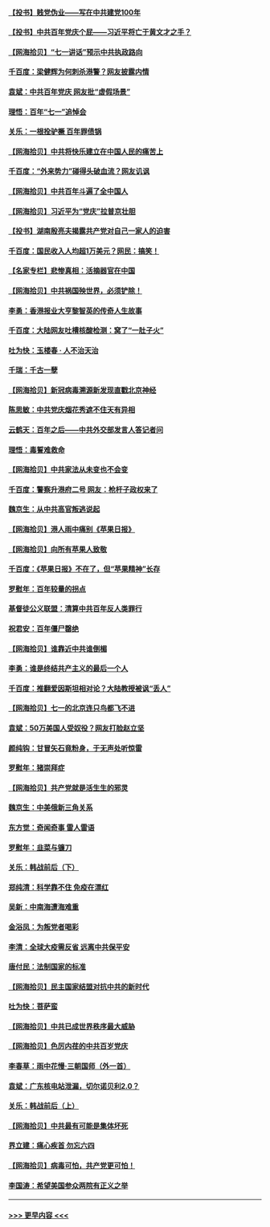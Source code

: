 #### [【投书】贱党伪业——写在中共建党100年](../pages/nsc993/n13067843.md?t=07051401) 
#### [【投书】中共百年党庆个屁——习近平将亡于黄文才之手？](../pages/nsc993/n13067425.md?t=07051401) 
#### [【网海拾贝】“七一讲话”预示中共执政路向](../pages/nsc993/n13066434.md?t=07051401) 
#### [千百度：梁健辉为何刺杀港警？网友披露内情](../pages/nsc993/n13066979.md?t=07051401) 
#### [袁斌：中共百年党庆 网友批“虚假场景”](../pages/nsc993/n13066385.md?t=07051401) 
#### [理悟：百年“七一”追悼会](../pages/nsc993/n13066106.md?t=07051401) 
#### [关乐：一根拴驴橛 百年罪债锅](../pages/nsc993/n13066089.md?t=07051401) 
#### [【网海拾贝】中共将快乐建立在中国人民的痛苦上](../pages/nsc993/n13064939.md?t=07051401) 
#### [千百度：“外来势力”碰得头破血流？网友讥讽](../pages/nsc993/n13064878.md?t=07051401) 
#### [【网海拾贝】中共百年斗遍了全中国人](../pages/nsc993/n13060020.md?t=07051401) 
#### [【网海拾贝】习近平为“党庆”拉普京壮胆](../pages/nsc993/n13057781.md?t=07051401) 
#### [【投书】湖南殷亮夫揭露共产党对自己一家人的迫害](../pages/nsc993/n13057744.md?t=07051401) 
#### [千百度：国民收入人均超1万美元？网民：搞笑！](../pages/nsc993/n13057692.md?t=07051401) 
#### [【名家专栏】悲惨真相：活摘器官在中国](../pages/nsc993/n13056611.md?t=07051401) 
#### [【网海拾贝】中共祸国殃世界，必须铲除！](../pages/nsc993/n13056011.md?t=07051401) 
#### [李勇：香港报业大亨黎智英的传奇人生故事](../pages/nsc993/n13055258.md?t=07051401) 
#### [千百度：大陆网友吐槽核酸检测：窝了“一肚子火”](../pages/nsc993/n13055194.md?t=07051401) 
#### [吐为快：玉楼春 · 人不治天治](../pages/nsc993/n13054028.md?t=07051401) 
#### [千瑞：千古一孽](../pages/nsc993/n13054016.md?t=07051401) 
#### [【网海拾贝】新冠病毒溯源新发现直戳北京神经](../pages/nsc993/n13052425.md?t=07051401) 
#### [陈思敏：中共党庆烟花秀遮不住天有异相](../pages/nsc993/n13052020.md?t=07051401) 
#### [云鹤天：百年之后——中共外交部发言人答记者问](../pages/nsc993/n13051604.md?t=07051401) 
#### [理悟：毒誓难救命](../pages/nsc993/n13051601.md?t=07051401) 
#### [【网海拾贝】中共家法从未变也不会变](../pages/nsc993/n13050366.md?t=07051401) 
#### [千百度：警察升港府二号 网友：枪杆子政权来了](../pages/nsc993/n13050261.md?t=07051401) 
#### [魏京生：从中共高官叛逃说起](../pages/nsc993/n13048997.md?t=07051401) 
#### [【网海拾贝】港人雨中痛别《苹果日报》](../pages/nsc993/n13048941.md?t=07051401) 
#### [【网海拾贝】向所有苹果人致敬](../pages/nsc993/n13046795.md?t=07051401) 
#### [千百度：《苹果日报》不在了，但“苹果精神”长存](../pages/nsc993/n13046703.md?t=07051401) 
#### [罗慰年：百年较量的拐点](../pages/nsc993/n13046542.md?t=07051401) 
#### [基督徒公义联盟：清算中共百年反人类罪行](../pages/nsc993/n13046499.md?t=07051401) 
#### [祝君安：百年僵尸罄绝](../pages/nsc993/n13045595.md?t=07051401) 
#### [【网海拾贝】谁靠近中共谁倒楣](../pages/nsc993/n13044667.md?t=07051401) 
#### [李勇：谁是终结共产主义的最后一个人](../pages/nsc993/n13044397.md?t=07051401) 
#### [千百度：推翻爱因斯坦相对论？大陆教授被讽“丢人”](../pages/nsc993/n13043908.md?t=07051401) 
#### [【网海拾贝】七一的北京连只鸟都飞不进](../pages/nsc993/n13041377.md?t=07051401) 
#### [袁斌：50万美国人受奴役？网友打脸赵立坚](../pages/nsc993/n13041330.md?t=07051401) 
#### [颜纯钩：甘冒矢石竟粉身，于无声处听惊雷](../pages/nsc993/n13041140.md?t=07051401) 
#### [罗慰年：猪崇拜症](../pages/nsc993/n13041071.md?t=07051401) 
#### [【网海拾贝】共产党就是活生生的邪灵](../pages/nsc993/n13036627.md?t=07051401) 
#### [魏京生：中美俄新三角关系](../pages/nsc993/n13035986.md?t=07051401) 
#### [东方觉：奇闻奇事 雷人雷语](../pages/nsc993/n13035878.md?t=07051401) 
#### [罗慰年：韭菜与镰刀](../pages/nsc993/n13034374.md?t=07051401) 
#### [关乐：韩战前后（下）](../pages/nsc993/n13034113.md?t=07051401) 
#### [郑纯清：科学靠不住 免疫在漂红](../pages/nsc993/n13034093.md?t=07051401) 
#### [吴新：中南海遭海难重](../pages/nsc993/n13034084.md?t=07051401) 
#### [金浴凤：为叛党者喝彩](../pages/nsc993/n13034058.md?t=07051401) 
#### [李清：全球大疫需反省 远离中共保平安](../pages/nsc993/n13033784.md?t=07051401) 
#### [唐付民：法制国家的标准](../pages/nsc993/n13032944.md?t=07051401) 
#### [【网海拾贝】民主国家结盟对抗中共的新时代](../pages/nsc993/n13031717.md?t=07051401) 
#### [吐为快：菩萨蛮](../pages/nsc993/n13030033.md?t=07051401) 
#### [【网海拾贝】中共已成世界秩序最大威胁](../pages/nsc993/n13028138.md?t=07051401) 
#### [【网海拾贝】色厉内荏的中共百岁党庆](../pages/nsc993/n13025582.md?t=07051401) 
#### [李春草：雨中花慢‧三朝国师（外一首）](../pages/nsc993/n13025567.md?t=07051401) 
#### [袁斌：广东核电站泄漏，切尔诺贝利2.0？](../pages/nsc993/n13025475.md?t=07051401) 
#### [关乐：韩战前后（上）](../pages/nsc993/n13025387.md?t=07051401) 
#### [【网海拾贝】中共最有可能是集体坏死](../pages/nsc993/n13023101.md?t=07051401) 
#### [界立建：痛心疾首 勿忘六四](../pages/nsc993/n13022339.md?t=07051401) 
#### [【网海拾贝】病毒可怕，共产党更可怕！](../pages/nsc993/n13020728.md?t=07051401) 
#### [李国涛：希望美国参众两院有正义之举](../pages/nsc993/n13020674.md?t=07051401) 

----
#### [ >>> 更早内容 <<< ](../indexes/nsc993-earlier.md)
